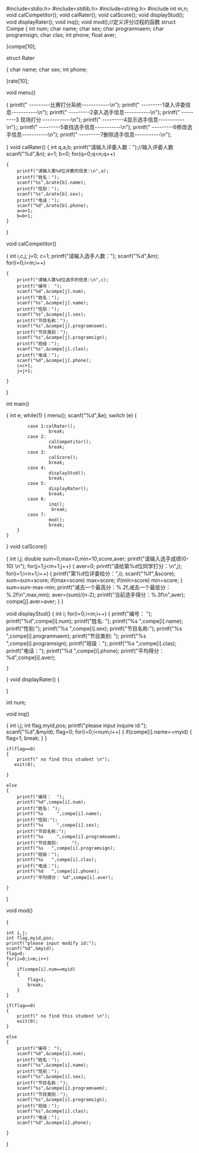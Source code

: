 #include<stdio.h>
#include<stdlib.h>
#include<string.h>
#include<cstring> 
int m,n;
void calCompetitor();
void calRater();
void calScore();
void displayStud();
void displayRater();
void inq();
void mod();//定义评分过程的函数
struct Compe
{
    int num;
	char name;
    char sex;
    char programnaem;
    char programsign;
    char clas;
    int  phone;
    float aver;

}compe[10];

struct Rater

{
    char name;
    char sex;
    int  phone;

}rate[10];

void menu()

{
    printf("         ---------比赛打分系统------------\n");
    printf("         ---------1录入评委信息-----------\n");
    printf("         ---------2录入选手信息-----------\n");
    printf("         ---------3  现场打分 ------------\n");
    printf("         ---------4显示选手信息-----------\n");;
    printf("         ---------5查找选手信息-----------\n");
    printf("         ---------6修改选手信息-----------\n");
    printf("         ---------7删除选手信息-----------\n");

}
void calRater()
{
    int q,a,b;
    printf("请输入评委人数：");//输入评委人数
    scanf("%d",&n);
    a=1;
    b=0;
    for(q=0;q<n;q++)

    {
        printf("请输入第%d位评委的信息:\n",a);
        printf("姓名：");
        scanf("%s",&rate[b].name);
        printf("性别：");
        scanf("%s",&rate[b].sex);
        printf("电话：");
        scanf("%d",&rate[b].phone);
        a=a+1;
        b=b+1;
    }
}

void calCompetitor()

{
    int i,c,j;
    j=0;
    c=1;
    printf("请输入选手人数：");
    scanf("%d",&m);
    for(i=0;i<m;i++)

    {
        printf("请输入第%d位选手的信息:\n",c);
        printf("编号： ");
        scanf("%d",&compe[j].num);
        printf("姓名：");
        scanf("%s",&compe[j].name);
        printf("性别：");
        scanf("%s",&compe[j].sex);
        printf("节目名称：");
        scanf("%s",&compe[j].programnaem);
        printf("节目类别：");
        scanf("%s",&compe[j].programsign);
        printf("班级：");
        scanf("%s",&compe[j].clas);
        printf("电话：");
        scanf("%d",&compe[j].phone);
        c=c+1;
        j=j+1;

    }
}


int main()

{
    int e;
	while(1)
	{
		menu();
    	scanf("%d",&e);
	    switch (e)
	    {
	
	        case 1:calRater();
					break;
	        case 2:
	            	calCompetitor();
	            	break;
	        case 3:
	            	calScore();
	            	break;
	        case 4:
	           		displayStud();
	            	break;
	        case 5:
	            	displayRater();
	            	break;	 
	        case 6:
	            	inq();
	          		 break;
	        case 7:
	        		mod();
	            	break;
	    }
	}

}
void calScore()

{
    int i,j;
    double sum=0,max=0,min=10,score,aver;
    printf("请输入选手成绩(0-10) \n");
    for(j=1;j<m+1;j++)
    {
    	aver=0;
    	printf("请给第%d位同学打分：\n",j); 
        for(i=1;i<n+1;i++)
        {
            printf("第%d位评委给分：",i);
            scanf("%lf",&score);
            sum=sum+score;
            if(max<score)
                max=score;
            if(min>score)
                min=score;
        }
        sum=sum-max-min;
        printf("减去一个最高分：%.2f,减去一个最低分：%.2f\n",max,min);
        aver=(sum)/(n-2);
        printf("当前选手得分：%.3f\n",aver);
        compe[j].aver=aver;
    }
}

void displayStud()
{
    int i;
    for(i=0;i<m;i++)
    {
        printf("编号：  ");
        printf("%d",compe[i].num);
        printf("姓名: ");
        printf("%s     ",compe[i].name);
        printf("性别:");
        printf("%s     ",compe[i].sex);
        printf("节目名称:");
        printf("%s     ",compe[i].programnaem);
        printf("节目类别:     ");
        printf("%s   ",compe[i].programsign);
        printf("班级：");
        printf("%s   ",compe[i].clas);
        printf("电话：");
        printf("%d   ",compe[i].phone);
        printf("平均得分： %d",compe[i].aver);

    }

}
void displayRater()
{
	
}

int num;

void inq()

{
    int i,j;
    int flag,myid,pos;
    printf("please input inquire id:");
    scanf("%d",&myid);
    flag=0;
    for(i=0;i<num;i++)
    {
        if(compe[i].name==myid)
        {
            flag=1;
            break;
        }
    }

    if(flag==0)
    {
        printf(" no find this student \n");
       exit(0);

    }

    else
    {
        printf("编号：  ");
        printf("%d",compe[i].num);
        printf("姓名: ");
        printf("%s     ",compe[i].name);
        printf("性别:");
        printf("%s     ",compe[i].sex);
        printf("节目名称:");
        printf("%s     ",compe[i].programnaem);
        printf("节目类别:     ");
        printf("%s   ",compe[i].programsign);
        printf("班级：");
        printf("%s   ",compe[i].clas);
        printf("电话：");
        printf("%d   ",compe[i].phone);
        printf("平均得分： %d",compe[i].aver);

    }

}



void mod()

{

    int i,j;
    int flag,myid,pos;
    printf("please input modify id:");
    scanf("%d",&myid);
    flag=0;
    for(i=0;i<m;i++)
    {
        if(compe[i].num==myid)
        {
            flag=1;
            break;
        }
    }

    if(flag==0)
    {
        printf(" no find this student \n");
        exit(0);
    }

    else
    {
    	printf("编号： ");
        scanf("%d",&compe[i].num);
        printf("姓名：");
        scanf("%s",&compe[i].name);
        printf("性别：");
        scanf("%s",&compe[i].sex);
        printf("节目名称：");
        scanf("%s",&compe[i].programnaem);
        printf("节目类别：");
        scanf("%s",&compe[i].programsign);
        printf("班级：");
        scanf("%s",&compe[i].clas);
        printf("电话：");
        scanf("%d",&compe[i].phone);
        
    }

}
